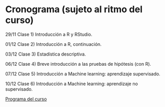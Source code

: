 # Cronograma (sujeto al ritmo del curso)
29/11 Clase 1) Introducción a R y RStudio.

01/12 Clase 2) Introducción a R, continuación.

03/12 Clase 3) Estadística descriptiva. 

06/12 Clase 4) Breve introducción a las pruebas de hipótesis (con R).

07/12 Clase 5) Introducción a Machine learning: aprendizaje supervisado.

10/12 Clase 6) Introducción a Machine learning: aprendizaje no supervisado.

[Programa del curso](https://a2b2c-cursos.github.io/analisis_de_datos_con_r_diciembre_2021/clases/clase_0/programa.pdf)
